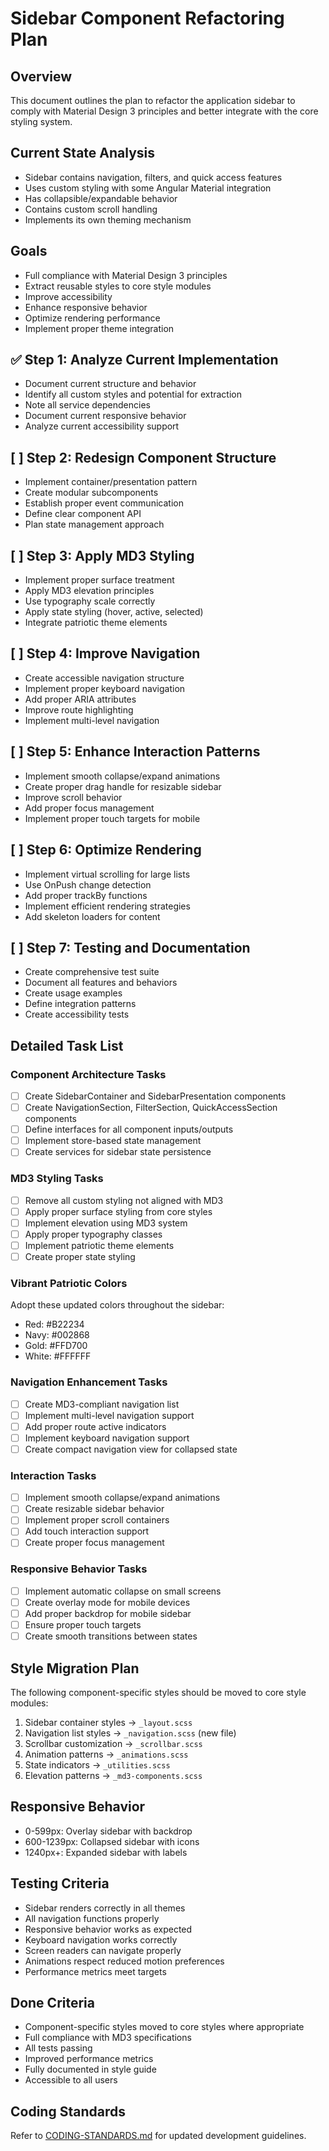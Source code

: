 # Sidebar Component Refactoring Plan

## Overview
This document outlines the plan to refactor the application sidebar to comply with Material Design 3 principles and better integrate with the core styling system.

## Current State Analysis
- Sidebar contains navigation, filters, and quick access features
- Uses custom styling with some Angular Material integration
- Has collapsible/expandable behavior
- Contains custom scroll handling
- Implements its own theming mechanism

## Goals
- Full compliance with Material Design 3 principles
- Extract reusable styles to core style modules
- Improve accessibility
- Enhance responsive behavior
- Optimize rendering performance
- Implement proper theme integration

## ✅ Step 1: Analyze Current Implementation
- Document current structure and behavior
- Identify all custom styles and potential for extraction
- Note all service dependencies
- Document current responsive behavior
- Analyze current accessibility support

## [ ] Step 2: Redesign Component Structure
- Implement container/presentation pattern
- Create modular subcomponents
- Establish proper event communication
- Define clear component API
- Plan state management approach

## [ ] Step 3: Apply MD3 Styling
- Implement proper surface treatment
- Apply MD3 elevation principles
- Use typography scale correctly
- Apply state styling (hover, active, selected)
- Integrate patriotic theme elements

## [ ] Step 4: Improve Navigation
- Create accessible navigation structure
- Implement proper keyboard navigation
- Add proper ARIA attributes
- Improve route highlighting
- Implement multi-level navigation

## [ ] Step 5: Enhance Interaction Patterns
- Implement smooth collapse/expand animations
- Create proper drag handle for resizable sidebar
- Improve scroll behavior
- Add proper focus management
- Implement proper touch targets for mobile

## [ ] Step 6: Optimize Rendering
- Implement virtual scrolling for large lists
- Use OnPush change detection
- Add proper trackBy functions
- Implement efficient rendering strategies
- Add skeleton loaders for content

## [ ] Step 7: Testing and Documentation
- Create comprehensive test suite
- Document all features and behaviors
- Create usage examples
- Define integration patterns
- Create accessibility tests

## Detailed Task List

### Component Architecture Tasks
- [ ] Create SidebarContainer and SidebarPresentation components
- [ ] Create NavigationSection, FilterSection, QuickAccessSection components
- [ ] Define interfaces for all component inputs/outputs
- [ ] Implement store-based state management
- [ ] Create services for sidebar state persistence

### MD3 Styling Tasks
- [ ] Remove all custom styling not aligned with MD3
- [ ] Apply proper surface styling from core styles
- [ ] Implement elevation using MD3 system
- [ ] Apply proper typography classes
- [ ] Implement patriotic theme elements
- [ ] Create proper state styling

### Vibrant Patriotic Colors
Adopt these updated colors throughout the sidebar:
- Red: #B22234
- Navy: #002868
- Gold: #FFD700
- White: #FFFFFF

### Navigation Enhancement Tasks
- [ ] Create MD3-compliant navigation list
- [ ] Implement multi-level navigation support
- [ ] Add proper route active indicators
- [ ] Implement keyboard navigation support
- [ ] Create compact navigation view for collapsed state

### Interaction Tasks
- [ ] Implement smooth collapse/expand animations
- [ ] Create resizable sidebar behavior
- [ ] Implement proper scroll containers
- [ ] Add touch interaction support
- [ ] Create proper focus management

### Responsive Behavior Tasks
- [ ] Implement automatic collapse on small screens
- [ ] Create overlay mode for mobile devices
- [ ] Add proper backdrop for mobile sidebar
- [ ] Ensure proper touch targets
- [ ] Create smooth transitions between states

## Style Migration Plan

The following component-specific styles should be moved to core style modules:

1. Sidebar container styles → `_layout.scss`
2. Navigation list styles → `_navigation.scss` (new file)
3. Scrollbar customization → `_scrollbar.scss`
4. Animation patterns → `_animations.scss`
5. State indicators → `_utilities.scss`
6. Elevation patterns → `_md3-components.scss`

## Responsive Behavior
- 0-599px: Overlay sidebar with backdrop
- 600-1239px: Collapsed sidebar with icons
- 1240px+: Expanded sidebar with labels

## Testing Criteria
- Sidebar renders correctly in all themes
- All navigation functions properly
- Responsive behavior works as expected
- Keyboard navigation works correctly
- Screen readers can navigate properly
- Animations respect reduced motion preferences
- Performance metrics meet targets

## Done Criteria
- Component-specific styles moved to core styles where appropriate
- Full compliance with MD3 specifications
- All tests passing
- Improved performance metrics
- Fully documented in style guide
- Accessible to all users

## Coding Standards
Refer to [CODING-STANDARDS.md](../CODING-STANDARDS.md) for updated development guidelines.

